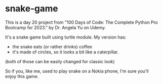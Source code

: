 # snake-game

This is a day 20 project from "100 Days of Code: The Complete Python Pro Bootcamp for 2023." by Dr. Angela Yu on Udemy.

It's a snake game built using turtle module.
My version has:
- the snake eats (or rather drinks) coffee
- it's made of circles, so it looks a bit like a caterpillar.

(both of those can be easily changed for classic look)

 So if you, like me, used to play snake on a Nokia phone, I'm sure you'll enjoy this game. 
